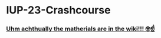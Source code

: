 # IUP-23-Crashcourse

### [Uhm achthually the matherials are in the wiki!!! 🤓☝️](https://github.com/Cruizard/IUP-23-Crashcourse/wiki)
